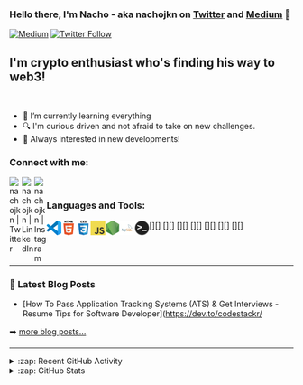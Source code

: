 ### Hello there, I'm Nacho - aka nachojkn on [Twitter][twitter] and [Medium][medium] 👋

[![Medium](https://img.shields.io/badge/-Follow%20%40nachojkn%20on%20Medium-%230F3B54?logo=medium&style=for-the-badge&link=https://nachojkn.medium.com/)](https://nachojkn.medium.com/)
[![Twitter Follow](https://img.shields.io/twitter/follow/nachojkn?color=%230fd9e0&logo=nachojkn%20Twitter&style=for-the-badge)](https://twitter.com/nachojkn?ref_src=twsrc%5Etfw)

## I'm crypto enthusiast who's finding his way to web3!

<br />

- 🌱 I’m currently learning everything
- 🔍 I'm curious driven and not afraid to take on new challenges.
- 📄 Always interested in new developments!

### Connect with me:

[<img align="left" alt="nachojkn | Twitter" width="22px" src="https://cdn.jsdelivr.net/npm/simple-icons@v3/icons/twitter.svg" />][twitter]
[<img align="left" alt="nachojkn | LinkedIn" width="22px" src="https://cdn.jsdelivr.net/npm/simple-icons@v3/icons/linkedin.svg" />][linkedin]
[<img align="left" alt="nachojkn | Instagram" width="22px" src="https://cdn.jsdelivr.net/npm/simple-icons@v3/icons/medium.svg" />][medium]

<br />

### Languages and Tools:

[<img align="left" alt="Visual Studio Code" width="26px" src="https://raw.githubusercontent.com/github/explore/80688e429a7d4ef2fca1e82350fe8e3517d3494d/topics/visual-studio-code/visual-studio-code.png" />][]
[<img align="left" alt="HTML5" width="26px" src="https://raw.githubusercontent.com/github/explore/80688e429a7d4ef2fca1e82350fe8e3517d3494d/topics/html/html.png" />][]
[<img align="left" alt="CSS3" width="26px" src="https://raw.githubusercontent.com/github/explore/80688e429a7d4ef2fca1e82350fe8e3517d3494d/topics/css/css.png" />][]
[<img align="left" alt="JavaScript" width="26px" src="https://raw.githubusercontent.com/github/explore/80688e429a7d4ef2fca1e82350fe8e3517d3494d/topics/javascript/javascript.png" />][]
[<img align="left" alt="Node.js" width="26px" src="https://raw.githubusercontent.com/github/explore/80688e429a7d4ef2fca1e82350fe8e3517d3494d/topics/nodejs/nodejs.png" />][]
[<img align="left" alt="MySQL" width="26px" src="https://raw.githubusercontent.com/github/explore/80688e429a7d4ef2fca1e82350fe8e3517d3494d/topics/mysql/mysql.png" />][]
[<img align="left" alt="Terminal" width="26px" src="https://raw.githubusercontent.com/github/explore/80688e429a7d4ef2fca1e82350fe8e3517d3494d/topics/terminal/terminal.png" />][]

<br />
<br />

---

### 📕 Latest Blog Posts

<!-- BLOG-POST-LIST:START -->

- [How To Pass Application Tracking Systems &lpar;ATS&rpar; &amp; Get Interviews - Resume Tips for Software Developer](https://dev.to/codestackr/
<!-- BLOG-POST-LIST:END -->

➡️ [more blog posts...](https://nachojkn.medium.com)

---

<details>
  <summary>:zap: Recent GitHub Activity</summary>
  
<!--START_SECTION:activity-->
1. ❗️ Closed issue [#15](https://github.com/codeSTACKr/video-source-code-create-nft-collection/issues/15) in [codeSTACKr/video-source-code-create-nft-collection](https://github.com/codeSTACKr/
<!--END_SECTION:activity-->

</details>

<details>
  <summary>:zap: GitHub Stats</summary>

  <img align="left" alt="codeSTACKr's GitHub Stats" src="https://github-readme-stats.codestackr.vercel.app/api?username=codeSTACKr&show_icons=true&hide_border=true" />

</details>

[twitter]: https://twitter.com/nachojkn
[medium]: https://nachojkn.medium.com/
[linkedin]: https://www.linkedin.com/in/ignacio-jakin/?locale=en_US
